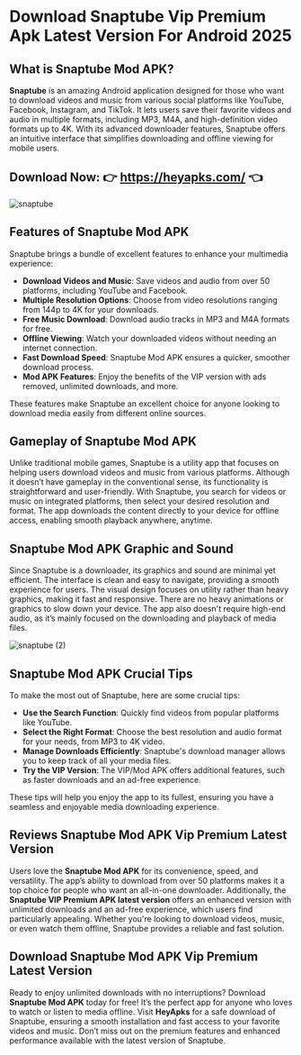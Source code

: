 # Download Snaptube Vip Premium Apk Latest Version For Android 2025

## What is Snaptube Mod APK?

**Snaptube** is an amazing Android application designed for those who want to download videos and music from various social platforms like YouTube, Facebook, Instagram, and TikTok. It lets users save their favorite videos and audio in multiple formats, including MP3, M4A, and high-definition video formats up to 4K. With its advanced downloader features, Snaptube offers an intuitive interface that simplifies downloading and offline viewing for mobile users.

## Download Now: 👉 https://heyapks.com/ 👈 
![snaptube](https://github.com/user-attachments/assets/6990ceed-0d45-4648-9296-0d6757ca54f5)

## Features of Snaptube Mod APK

Snaptube brings a bundle of excellent features to enhance your multimedia experience:

- **Download Videos and Music**: Save videos and audio from over 50 platforms, including YouTube and Facebook.
- **Multiple Resolution Options**: Choose from video resolutions ranging from 144p to 4K for your downloads.
- **Free Music Download**: Download audio tracks in MP3 and M4A formats for free.
- **Offline Viewing**: Watch your downloaded videos without needing an internet connection.
- **Fast Download Speed**: Snaptube Mod APK ensures a quicker, smoother download process.
- **Mod APK Features**: Enjoy the benefits of the VIP version with ads removed, unlimited downloads, and more.

These features make Snaptube an excellent choice for anyone looking to download media easily from different online sources.

## Gameplay of Snaptube Mod APK

Unlike traditional mobile games, Snaptube is a utility app that focuses on helping users download videos and music from various platforms. Although it doesn’t have gameplay in the conventional sense, its functionality is straightforward and user-friendly. With Snaptube, you search for videos or music on integrated platforms, then select your desired resolution and format. The app downloads the content directly to your device for offline access, enabling smooth playback anywhere, anytime.

## Snaptube Mod APK Graphic and Sound

Since Snaptube is a downloader, its graphics and sound are minimal yet efficient. The interface is clean and easy to navigate, providing a smooth experience for users. The visual design focuses on utility rather than heavy graphics, making it fast and responsive. There are no heavy animations or graphics to slow down your device. The app also doesn't require high-end audio, as it’s mainly focused on the downloading and playback of media files.

![snaptube (2)](https://github.com/user-attachments/assets/d500b799-7e78-44af-b096-bf5628632204)

## Snaptube Mod APK Crucial Tips

To make the most out of Snaptube, here are some crucial tips:

- **Use the Search Function**: Quickly find videos from popular platforms like YouTube.
- **Select the Right Format**: Choose the best resolution and audio format for your needs, from MP3 to 4K video.
- **Manage Downloads Efficiently**: Snaptube's download manager allows you to keep track of all your media files.
- **Try the VIP Version**: The VIP/Mod APK offers additional features, such as faster downloads and an ad-free experience.

These tips will help you enjoy the app to its fullest, ensuring you have a seamless and enjoyable media downloading experience.

## Reviews Snaptube Mod APK Vip Premium Latest Version

Users love the **Snaptube Mod APK** for its convenience, speed, and versatility. The app’s ability to download from over 50 platforms makes it a top choice for people who want an all-in-one downloader. Additionally, the **Snaptube VIP Premium APK latest version** offers an enhanced version with unlimited downloads and an ad-free experience, which users find particularly appealing. Whether you're looking to download videos, music, or even watch them offline, Snaptube provides a reliable and fast solution.

## Download Snaptube Mod APK Vip Premium Latest Version

Ready to enjoy unlimited downloads with no interruptions? Download **Snaptube Mod APK** today for free! It’s the perfect app for anyone who loves to watch or listen to media offline. Visit **HeyApks** for a safe download of Snaptube, ensuring a smooth installation and fast access to your favorite videos and music. Don’t miss out on the premium features and enhanced performance available with the latest version of Snaptube. 
